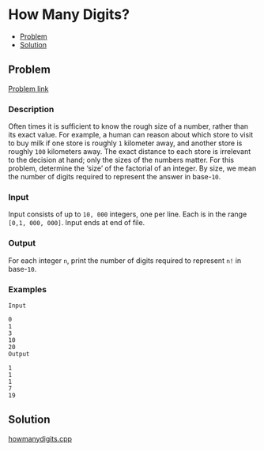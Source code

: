 # How Many Digits?
- [Problem](#problem)
- [Solution](#howmanydigits.cpp)

## Problem
[Problem link](https://open.kattis.com/problems/howmanydigits)

### Description

Often times it is sufficient to know the rough size of a number, rather than its exact value. For example, a human can reason about which store to visit to buy milk if one store is roughly `1` kilometer away, and another store is roughly `100` kilometers away. The exact distance to each store is irrelevant to the decision at hand; only the sizes of the numbers matter.
For this problem, determine the ‘size’ of the factorial of an integer. By size, we mean the number of digits required to represent the answer in base-`10`.

### Input
Input consists of up to `10, 000` integers, one per line. Each is in the range `[0,1, 000, 000]`. Input ends at end of file.

### Output
For each integer `n`, print the number of digits required to represent `n!` in base-`10`. 

### Examples
```
Input

0
1
3
10
20
Output

1
1
1
7
19
```


## Solution

[howmanydigits.cpp](./howmanydigits.cpp)
